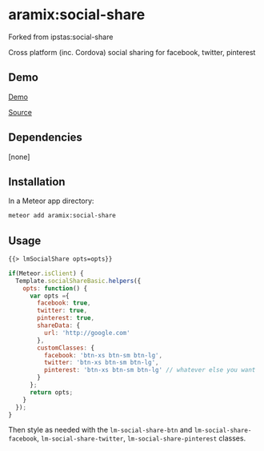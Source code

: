 # aramix:social-share
Forked from ipstas:social-share

Cross platform (inc. Cordova) social sharing for facebook, twitter, pinterest


## Demo

[Demo](http://lukemadera-packages.meteor.com/social-share-basic)

[Source](https://github.com/lukemadera/meteor-packages/tree/master/social-share/basic)


## Dependencies

[none]


## Installation

In a Meteor app directory:
```bash
meteor add aramix:social-share
```


## Usage

```html
{{> lmSocialShare opts=opts}}
```

```js
if(Meteor.isClient) {
  Template.socialShareBasic.helpers({
    opts: function() {
      var opts ={
        facebook: true,
        twitter: true,
        pinterest: true,
        shareData: {
          url: 'http://google.com'
        },
        customClasses: {
          facebook: 'btn-xs btn-sm btn-lg',
          twitter: 'btn-xs btn-sm btn-lg',
          pinterest: 'btn-xs btn-sm btn-lg' // whatever else you want
        }
      };
      return opts;
    }
  });
}
```

Then style as needed with the `lm-social-share-btn` and `lm-social-share-facebook`, `lm-social-share-twitter`, `lm-social-share-pinterest` classes.